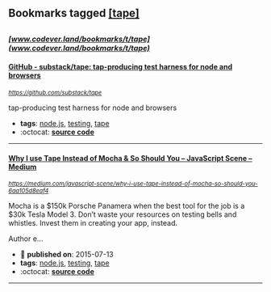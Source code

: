 ## Bookmarks tagged [[tape]](https://www.codever.land/search?q=[tape])

_<sup><sup>[www.codever.land/bookmarks/t/tape](www.codever.land/bookmarks/t/tape)</sup></sup>_
---
#### [GitHub - substack/tape: tap-producing test harness for node and browsers](https://github.com/substack/tape)
_<sup>https://github.com/substack/tape</sup>_

tap-producing test harness for node and browsers
* **tags**: [node.js](../tagged/node.js.md), [testing](../tagged/testing.md), [tape](../tagged/tape.md)
* :octocat: **[source code](https://github.com/substack/tape)**
---
#### [Why I use Tape Instead of Mocha & So Should You – JavaScript Scene – Medium](https://medium.com/javascript-scene/why-i-use-tape-instead-of-mocha-so-should-you-6aa105d8eaf4)
_<sup>https://medium.com/javascript-scene/why-i-use-tape-instead-of-mocha-so-should-you-6aa105d8eaf4</sup>_

Mocha is a $150k Porsche Panamera when the best tool for the job is a $30k Tesla Model 3. Don’t waste your resources on testing bells and whistles. Invest them in creating your app, instead.

Author e...
* :calendar: **published on**: 2015-07-13
* **tags**: [node.js](../tagged/node.js.md), [testing](../tagged/testing.md), [tape](../tagged/tape.md)
* :octocat: **[source code](https://github.com/substack/tape)**
---

